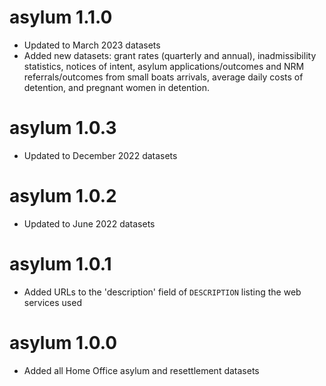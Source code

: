 # asylum 1.1.0

- Updated to March 2023 datasets
- Added new datasets: grant rates (quarterly and annual), inadmissibility statistics, notices of intent, asylum applications/outcomes and NRM referrals/outcomes from small boats arrivals, average daily costs of detention, and pregnant women in detention.

# asylum 1.0.3

- Updated to December 2022 datasets

# asylum 1.0.2

- Updated to June 2022 datasets

# asylum 1.0.1

- Added URLs to the 'description' field of `DESCRIPTION` listing the web services used

# asylum 1.0.0

- Added all Home Office asylum and resettlement datasets
